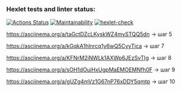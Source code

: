 ### Hexlet tests and linter status:
[![Actions Status](https://github.com/areldin8/java-project-71/actions/workflows/hexlet-check.yml/badge.svg)](https://github.com/areldin8/java-project-71/actions)
[![Maintainability](https://api.codeclimate.com/v1/badges/eb48219794532a405b23/maintainability)](https://codeclimate.com/github/areldin8/java-project-71/maintainability)
[![hexlet-check](https://github.com/areldin8/java-project-71/actions/workflows/hexlet-check.yml/badge.svg)](https://github.com/areldin8/java-project-71/actions/workflows/hexlet-check.yml)

https://asciinema.org/a/taGctDZcLKyskWZ4mySTQQ5dn -> шаг 5

https://asciinema.org/a/kGqkA1hlnrcq1y6wQ5CyyTjca -> шаг 7

https://asciinema.org/a/KFNrM2iNWLk1AXWp6JEzSvTIg -> шаг 8

https://asciinema.org/a/sOH1dOuiHxUgpMaEMOEMNfh0F -> шаг 9

https://asciinema.org/a/gUZg4mVz1G67nP76xDDY5qmtp -> шаг 10
